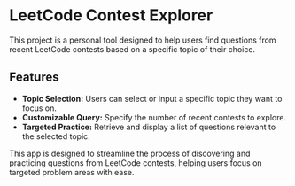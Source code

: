 # LeetCode Contest Explorer

This project is a personal tool designed to help users find questions from recent LeetCode contests based on a specific topic of their choice. 

## Features
- **Topic Selection:** Users can select or input a specific topic they want to focus on.
- **Customizable Query:** Specify the number of recent contests to explore.
- **Targeted Practice:** Retrieve and display a list of questions relevant to the selected topic.

This app is designed to streamline the process of discovering and practicing questions from LeetCode contests, helping users focus on targeted problem areas with ease.
